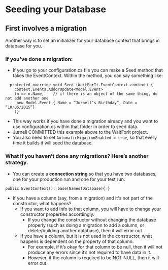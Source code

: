 
# Seeding your Database 

## First involves a migration
Another way is to set an initializer for your database context that brings in database for you.

### If you’ve done a migration:
* If you go to your configuration.cs file you can make a Seed method that takes the EventContext. Within the method, you can say something like:
```
  protected override void Seed (WaitForIt.EventContext.context) {
    context.Events.AddorUpdate<Model.Event>
    (n => n.Name,    // if there is an object of the same thing, do not add another one
     new Model.Event { Name = “Jurnell’s Birthday”, Date = “10/05/2015”}
    )}
```
* This way works if you have done a migration already and you want to use configuration.cs within that folder in order to seed data.
* Jurnell COMMITTED this example above to the WaitForIt project.
* You also need to set `AutomaticMigationEnabled = true`, so that every time it builds it will seed the database.

### What if you haven’t done any migrations? Here’s another strategy.

* You can create a **connection string** so that you have two databases, one for your production run and one for your test run:

 `public EventContext(): base(NameofDatabase){ }`

* If you have a column (say, from a migration) and it's not part of the constructor, what happens?
  * If you want to add info to that column, you will have to change your constructor properties accordingly.
    * If you change the constructor without changing the database properly (such as doing a migration to add a column, or delete/building another database), then it will error out.
  * If you have a column, but it is not used in the constructor, what happens is dependent on the property of that column.
    * For example, if it’s okay for that column to be null, then it will not produce any errors since it’s not required to have data in it.
    * However, if the column is required to be NOT NULL, then it will error out.